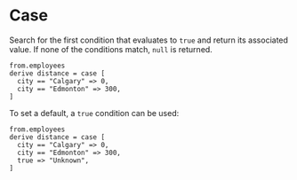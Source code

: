 # Case

Search for the first condition that evaluates to `true` and return its
associated value. If none of the conditions match, `null` is returned.

```prql
from.employees
derive distance = case [
  city == "Calgary" => 0,
  city == "Edmonton" => 300,
]
```

To set a default, a `true` condition can be used:

```prql
from.employees
derive distance = case [
  city == "Calgary" => 0,
  city == "Edmonton" => 300,
  true => "Unknown",
]
```
